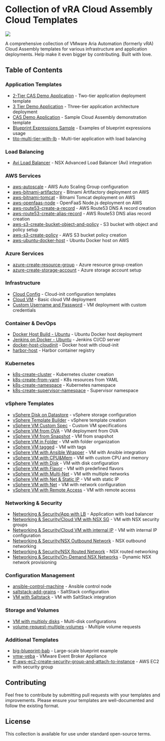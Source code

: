 # Collection of vRA Cloud Assembly Cloud Templates

<a href="https://app.commanddash.io/agent?github=M.Goyal/Aria_Automation_Templates"><img src="https://img.shields.io/badge/AI-Code%20Assist-EB9FDA"></a>

A comprehensive collection of VMware Aria Automation (formerly vRA) Cloud Assembly templates for various infrastructure and application deployments. Help make it even bigger by contributing. Built with love.

## Table of Contents

### Application Templates
- [2-Tier CAS Demo Application](./2-Tier%20CAS%20Demo%20Application) - Two-tier application deployment template
- [3 Tier Demo Application](./3%20Tier%20Demo%20Application) - Three-tier application architecture deployment
- [CAS Demo Application](./CAS%20Demo%20Application) - Sample Cloud Assembly demonstration template
- [Blueprint Expressions Sample](./Blueprint%20Expressions%20Sample) - Examples of blueprint expressions usage
- [tito-multi-tier-with-lb](./tito-multi-tier-with-lb) - Multi-tier application with load balancing

### Load Balancing
- [Avi Load Balancer](./Avi%20Load%20Balancer) - NSX Advanced Load Balancer (Avi) integration

### AWS Services
- [aws-autoscale](./aws-autoscale) - AWS Auto Scaling Group configuration
- [aws-bitnami-artifactory](./aws-bitnami-artifactory) - Bitnami Artifactory deployment on AWS
- [aws-bitnami-tomcat](./aws-bitnami-tomcat) - Bitnami Tomcat deployment on AWS
- [aws-openfaas-node](./aws-openfaas-node) - OpenFaaS Node.js deployment on AWS
- [aws-route53-create-a-record](./aws-route53-create-a-record) - AWS Route53 DNS A record creation
- [aws-route53-create-alias-record](./aws-route53-create-alias-record) - AWS Route53 DNS alias record creation
- [aws-s3-create-bucket-object-and-policy](./aws-s3-create-bucket-object-and-policy) - S3 bucket with object and policy setup
- [aws-s3-create-policy](./aws-s3-create-policy) - AWS S3 bucket policy creation
- [aws-ubuntu-docker-host](./aws-ubuntu-docker-host) - Ubuntu Docker host on AWS

### Azure Services
- [azure-create-resource-group](./azure-create-resource-group) - Azure resource group creation
- [azure-create-storage-account](./azure-create-storage-account) - Azure storage account setup

### Infrastructure
- [Cloud Config](./Cloud%20Config) - Cloud-init configuration templates
- [Cloud VM](./Cloud%20VM) - Basic cloud VM deployment
- [Custom Username and Password](./Custom%20Username%20and%20Password) - VM deployment with custom credentials

### Container & DevOps
- [Docker Host Build - Ubuntu](./Docker%20Host%20Build%20-%20Ubuntu) - Ubuntu Docker host deployment
- [Jenkins on Docker - Ubuntu](./Jenkins%20on%20Docker%20-%20Ubuntu) - Jenkins CI/CD server
- [docker-host-cloudinit](./docker-host-cloudinit) - Docker host with cloud-init
- [harbor-host](./harbor-host) - Harbor container registry

### Kubernetes
- [k8s-create-cluster](./k8s-create-cluster) - Kubernetes cluster creation
- [k8s-create-from-yaml](./k8s-create-from-yaml) - K8s resources from YAML
- [k8s-create-namespace](./k8s-create-namespace) - Kubernetes namespace
- [k8s-create-supervisor-namespace](./k8s-create-supervisor-namespace) - Supervisor namespace

### vSphere Templates
- [vSphere Disk on Datastore](./vSphere%20Disk%20on%20Datastore) - vSphere storage configuration
- [vSphere Template Builder](./vSphere%20Template%20Builder) - vSphere template creation
- [vSphere VM Custom Spec](./vSphere%20VM%20Custom%20Spec) - Custom VM specifications
- [vSphere VM from OVA](./vSphere%20VM%20from%20OVA) - VM deployment from OVA
- [vSphere VM from Snapshot](./vSphere%20VM%20from%20Snapshot) - VM from snapshot
- [vSphere VM in Folder](./vSphere%20VM%20in%20Folder) - VM with folder organization
- [vSphere VM tagged](./vSphere%20VM%20tagged) - VM with tags
- [vSphere VM with Ansible Wrapper](./vSphere%20VM%20with%20Ansible%20Wrapper) - VM with Ansible integration
- [vSphere VM with CPU&Mem](./vSphere%20VM%20with%20CPU%26Mem) - VM with custom CPU and memory
- [vSphere VM with Disk](./vSphere%20VM%20with%20Disk) - VM with disk configuration
- [vSphere VM with Flavor](./vSphere%20VM%20with%20Flavor) - VM with predefined flavors
- [vSphere VM with Multi-Net](./vSphere%20VM%20with%20Multi-Net) - VM with multiple networks
- [vSphere VM with Net & Static IP](./vSphere%20VM%20with%20Net%20%26%20Static%20IP) - VM with static IP
- [vSphere VM with Net](./vSphere%20VM%20with%20Net) - VM with network configuration
- [vSphere VM with Remote Access](./vSphere%20VM%20with%20Remote%20Access) - VM with remote access

### Networking & Security
- [Networking & Security/App with LB](./Networking%20%26%20Security/App%20with%20LB) - Application with load balancer
- [Networking & Security/Cloud VM with NSX SG](./Networking%20%26%20Security/Cloud%20VM%20with%20NSX%20SG) - VM with NSX security groups
- [Networking & Security/Cloud VM with internal IP](./Networking%20%26%20Security/Cloud%20VM%20with%20internal%20IP) - VM with internal IP configuration
- [Networking & Security/NSX Outbound Network](./Networking%20%26%20Security/NSX%20Outbound%20Network) - NSX outbound networking
- [Networking & Security/NSX Routed Network](./Networking%20%26%20Security/NSX%20Routed%20Network) - NSX routed networking
- [Networking & Security/On-Demand NSX Networks](./Networking%20%26%20Security/On-Demand%20NSX%20Networks) - Dynamic NSX network provisioning

### Configuration Management
- [ansible-control-machine](./ansible-control-machine) - Ansible control node
- [saltstack-add-grains](./saltstack-add-grains) - SaltStack configuration
- [VM with Saltstack](./VM%20with%20Saltstack.yml) - VM with SaltStack integration

### Storage and Volumes
- [VM with multiply disks](./VM%20with%20multiply%20disks) - Multi-disk configurations
- [volume-request-multiple-volumes](./volume-request-multiple-volumes) - Multiple volume requests

### Additional Templates
- [big-blueprint-bab](./big-blueprint-bab) - Large-scale blueprint example
- [vmw-veba](./vmw-veba) - VMware Event Broker Appliance
- [tf-aws-ec2-create-security-group-and-attach-to-instance](./tf-aws-ec2-create-security-group-and-attach-to-instance) - AWS EC2 with security group

## Contributing
Feel free to contribute by submitting pull requests with your templates and improvements. Please ensure your templates are well-documented and follow the existing format.

## License
This collection is available for use under standard open-source terms.